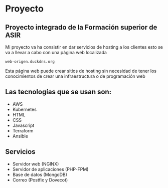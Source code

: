 # Proyecto
## Proyecto integrado de la Formación superior de ASIR
Mi proyecto va ha consistir en dar servicios de hosting a los clientes esto se va a llevar a cabo con una página web localizada 

	web-origen.duckdns.org

Esta página web puede crear sitios de hosting sin necesidad de tener los conocimientos de crear una infraestructura o de programación web

## Las tecnologías que se usan son:

 -	AWS
 -	Kubernetes
 -	HTML
 -	CSS	
 -	Javascript
 -	Terraform
 -	Ansible

## Servicios

 -  Servidor web (NGINX)
 -  Servidor de aplicaciones (PHP-FPM) 
 -	Base de datos (MongoDB)
 -	Correo (Postfix y Dovecot)

